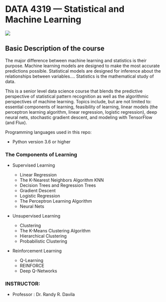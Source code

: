 # DATA 4319 — Statistical and Machine Learning
![](https://global-uploads.webflow.com/5d3ec351b1eba4332d213004/5efef4c7cfab3c3aa8b8e7a6_image5_s.jpg)

## Basic  Description of the course
The major difference between machine learning and statistics is their purpose. Machine learning models are designed to make the most accurate predictions possible. Statistical models are designed for inference about the relationships between variables.... Statistics is the mathematical study of data.

This is a  senior level data science course that blends  the predictive perspective of statistical pattern recognition as well as the algorithmic perspectives of machine learning. Topics include, but are not limited to: essential components of learning, feasibility of learning, linear models (the perceptron learning algorithm, linear regression, logistic regression), deep neural nets, stochastic gradient descent, and modeling with TensorFlow (and Flux).


Programming languages used in this repo:
* Python version 3.6 or higher


### The Components of Learning

+ Supervised Learning
  + Linear Regression
  + The K-Nearest Neighbors Algorithm KNN
  + Decision Trees and Regression Trees
  + Gradient Descent
  + Logistic Regression
  + The Perceptron Learning Algorithm
  + Neural Nets
+ Unsupervised Learning
  + Clustering
  + The K-Means Clustering Algorithm
  + Hierarchical Clustering
  + Probabilistic Clustering
 
+ Reinforcement Learning
  + Q-Learning
  + REINFORCE
  + Deep Q-Networks
 
### INSTRUCTOR:
+ Professor : Dr. Randy R. Davila
